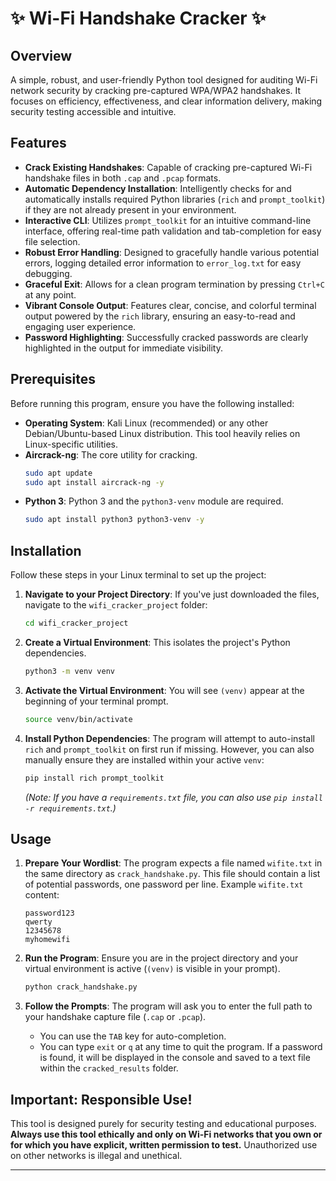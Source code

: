 # ✨ Wi-Fi Handshake Cracker ✨

## Overview
A simple, robust, and user-friendly Python tool designed for auditing Wi-Fi network security by cracking pre-captured WPA/WPA2 handshakes. It focuses on efficiency, effectiveness, and clear information delivery, making security testing accessible and intuitive.

## Features
* **Crack Existing Handshakes**: Capable of cracking pre-captured Wi-Fi handshake files in both `.cap` and `.pcap` formats.
* **Automatic Dependency Installation**: Intelligently checks for and automatically installs required Python libraries (`rich` and `prompt_toolkit`) if they are not already present in your environment.
* **Interactive CLI**: Utilizes `prompt_toolkit` for an intuitive command-line interface, offering real-time path validation and tab-completion for easy file selection.
* **Robust Error Handling**: Designed to gracefully handle various potential errors, logging detailed error information to `error_log.txt` for easy debugging.
* **Graceful Exit**: Allows for a clean program termination by pressing `Ctrl+C` at any point.
* **Vibrant Console Output**: Features clear, concise, and colorful terminal output powered by the `rich` library, ensuring an easy-to-read and engaging user experience.
* **Password Highlighting**: Successfully cracked passwords are clearly highlighted in the output for immediate visibility.

## Prerequisites

Before running this program, ensure you have the following installed:

* **Operating System**: Kali Linux (recommended) or any other Debian/Ubuntu-based Linux distribution. This tool heavily relies on Linux-specific utilities.
* **Aircrack-ng**: The core utility for cracking.
    ```bash
    sudo apt update
    sudo apt install aircrack-ng -y
    ```
* **Python 3**: Python 3 and the `python3-venv` module are required.
    ```bash
    sudo apt install python3 python3-venv -y
    ```

## Installation

Follow these steps in your Linux terminal to set up the project:

1.  **Navigate to your Project Directory**:
    If you've just downloaded the files, navigate to the `wifi_cracker_project` folder:
    ```bash
    cd wifi_cracker_project
    ```

2.  **Create a Virtual Environment**:
    This isolates the project's Python dependencies.
    ```bash
    python3 -m venv venv
    ```

3.  **Activate the Virtual Environment**:
    You will see `(venv)` appear at the beginning of your terminal prompt.
    ```bash
    source venv/bin/activate
    ```

4.  **Install Python Dependencies**:
    The program will attempt to auto-install `rich` and `prompt_toolkit` on first run if missing. However, you can also manually ensure they are installed within your active `venv`:
    ```bash
    pip install rich prompt_toolkit
    ```
    *(Note: If you have a `requirements.txt` file, you can also use `pip install -r requirements.txt`.)*

## Usage

1.  **Prepare Your Wordlist**:
    The program expects a file named `wifite.txt` in the same directory as `crack_handshake.py`. This file should contain a list of potential passwords, one password per line.
    Example `wifite.txt` content:
    ```
    password123
    qwerty
    12345678
    myhomewifi
    ```

2.  **Run the Program**:
    Ensure you are in the project directory and your virtual environment is active (`(venv)` is visible in your prompt).
    ```bash
    python crack_handshake.py
    ```

3.  **Follow the Prompts**:
    The program will ask you to enter the full path to your handshake capture file (`.cap` or `.pcap`).
    * You can use the `TAB` key for auto-completion.
    * You can type `exit` or `q` at any time to quit the program.
    If a password is found, it will be displayed in the console and saved to a text file within the `cracked_results` folder.

## Important: Responsible Use!
This tool is designed purely for security testing and educational purposes. **Always use this tool ethically and only on Wi-Fi networks that you own or for which you have explicit, written permission to test.** Unauthorized use on other networks is illegal and unethical.

---
